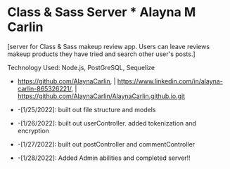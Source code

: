 # Class & Sass Server * Alayna M Carlin
[server for Class & Sass makeup review app. Users can leave reviews makeup products they have tried and search other user's posts.]

Technology Used:
  Node.js, PostGreSQL, Sequelize

 * https://github.com/AlaynaCarlin, | https://www.linkedin.com/in/alayna-carlin-865326221/, | https://github.com/AlaynaCarlin/AlaynaCarlin.github.io.git
 
* -[1/25/2022]: built out file structure and models 
* -[1/26/2022]: built out userController. added tokenization and encryption
* -[1/27/2022]: built out postController and commentController
* -[1/28/2022]: Added Admin abilities and completed server!!
